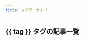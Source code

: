 ```yaml
---
title: タグアーカイブ
---
```


<script setup>
import { data as posts } from "../../.vitepress/theme/components/posts.data.mjs"
import AllPosts from "../../.vitepress/theme/components/AllPosts.vue"
import { useData } from "vitepress"
const { params } = useData()
const tag = params.value.tag
</script>

<h2>{{ tag }} タグの記事一覧</h2>

<AllPosts :posts="posts" :tag="tag" />
